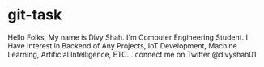 # git-task

Hello Folks, My name is Divy Shah.
I'm Computer Engineering Student.
I Have Interest in Backend of Any Projects, IoT Development, Machine Learning, Artificial Intelligence, ETC...
connect me on Twitter @divyshah01

